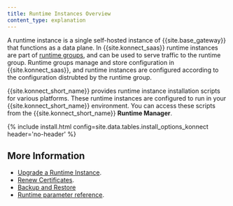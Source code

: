 ```yaml
---
title: Runtime Instances Overview
content_type: explanation
---
```



A runtime instance is a single self-hosted instance of {{site.base_gateway}} that functions as a data plane. In {{site.konnect_saas}} runtime instances are part of [runtime groups](/konnect/runtime-manager/runtime-groups), and can be used to serve traffic to the runtime group. Runtime groups manage and store configuration in {{site.konnect_saas}}, and runtime instances are configured according to the configuration distrubted by the runtime group. 


{{site.konnect_short_name}} provides runtime instance installation scripts for various platforms. These runtime instances are configured to run in your {{site.konnect_short_name}} environment.
You can access these scripts from the {{site.konnect_short_name}} **Runtime Manager**. 

{% include install.html config=site.data.tables.install_options_konnect header='no-header' %}



## More Information

- [Upgrade a Runtime Instance](/konnect/runtime-manager/runtime-instances/upgrade). 
- [Renew Certificates](/konnect/runtime-manager/runtime-instances/renew-certificates). 
- [Backup and Restore](/konnect/runtime-manager/runtime-groups/manage/#delete-a-runtime-group)
- [Runtime parameter reference](/konnect/runtime-manager/runtime-instances/runtime-parameter-reference).
